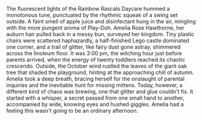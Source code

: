 The fluorescent lights of the Rainbow Rascals Daycare hummed a monotonous tune, punctuated by the rhythmic squeak of a swing set outside.  A faint smell of apple juice and disinfectant hung in the air, mingling with the more pungent aroma of Play-Doh.  Amelia Rose Hawthorne, her auburn hair pulled back in a messy bun, surveyed her kingdom. Tiny plastic chairs were scattered haphazardly, a half-finished Lego castle dominated one corner, and a trail of glitter, like fairy dust gone astray, shimmered across the linoleum floor. It was 3:00 pm, the witching hour just before parents arrived, when the energy of twenty toddlers reached its chaotic crescendo.  Outside, the October wind rustled the leaves of the giant oak tree that shaded the playground, hinting at the approaching chill of autumn.  Amelia took a deep breath, bracing herself for the onslaught of parental inquiries and the inevitable hunt for missing mittens.  Today, however, a different kind of chaos was brewing, one that glitter and glue couldn't fix.  It started with a whisper, a secret passed from one small hand to another, accompanied by wide, knowing eyes and hushed giggles.  Amelia had a feeling this wasn't going to be an ordinary afternoon.
